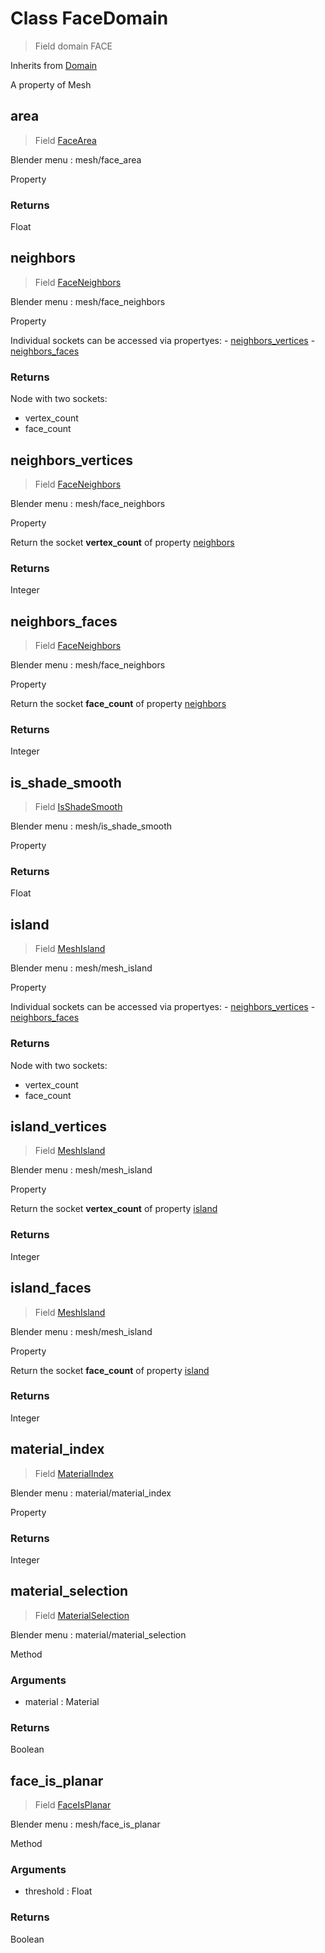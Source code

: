 
# Class FaceDomain

> Field domain FACE
  
Inherits from [Domain](/docs/core/domain.MD)

A property of Mesh


## area

> Field [FaceArea](/docs/nodes/FaceArea.md)
  
Blender menu : mesh/face_area

  Property

### Returns

Float



## neighbors

> Field [FaceNeighbors](/docs/nodes/FaceNeighbors.md)
  
Blender menu : mesh/face_neighbors

  Property
  
  Individual sockets can be accessed via propertyes:
    - [neighbors_vertices](#neighbors_vertices)
    - [neighbors_faces](#neighbors_faces)

### Returns

Node with two sockets:
  - vertex_count
  - face_count
    
    

## neighbors_vertices

> Field [FaceNeighbors](/docs/nodes/FaceNeighbors.md)
  
Blender menu : mesh/face_neighbors

  Property
  
  Return the socket **vertex_count** of property [neighbors](#neighbors)

### Returns

Integer



## neighbors_faces

> Field [FaceNeighbors](/docs/nodes/FaceNeighbors.md)
  
Blender menu : mesh/face_neighbors

  Property
  
  Return the socket **face_count** of property [neighbors](#neighbors)

### Returns

Integer



## is_shade_smooth

> Field [IsShadeSmooth](/docs/nodes/IsShadeSmooth.md)
  
Blender menu : mesh/is_shade_smooth

  Property

### Returns

Float



## island

> Field [MeshIsland](/docs/nodes/MeshIsland.md)
  
Blender menu : mesh/mesh_island

  Property
  
  Individual sockets can be accessed via propertyes:
    - [neighbors_vertices](#neighbors_vertices)
    - [neighbors_faces](#neighbors_faces)

### Returns

Node with two sockets:
  - vertex_count
  - face_count
    
    

## island_vertices

> Field [MeshIsland](/docs/nodes/MeshIsland.md)
  
Blender menu : mesh/mesh_island

  Property
  
  Return the socket **vertex_count** of property [island](#island)

### Returns

Integer



## island_faces

> Field [MeshIsland](/docs/nodes/MeshIsland.md)
  
Blender menu : mesh/mesh_island

  Property
  
  Return the socket **face_count** of property [island](#island)

### Returns

Integer



## material_index

> Field [MaterialIndex](/docs/nodes/MaterialIndex.md)
  
Blender menu : material/material_index

  Property

### Returns

Integer



## material_selection

> Field [MaterialSelection](/docs/nodes/MaterialSelection.md)
  
Blender menu : material/material_selection

  Method

### Arguments

- material : Material

### Returns

Boolean



## face_is_planar

> Field [FaceIsPlanar](/docs/nodes/FaceIsPlanar.md)
  
Blender menu : mesh/face_is_planar

  Method

### Arguments

- threshold : Float

### Returns

Boolean

